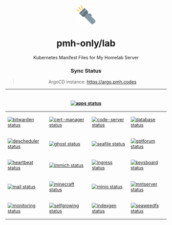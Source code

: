 <div align="center">

<img src="./docs/flashlight.svg" width="60px"/>

# pmh-only/lab
Kubernetes Manifest Files for My Homelab Server

### Sync Status
> ArgoCD instance: https://argo.pmh.codes

<table>
<thead>
<tr>
<th colspan="4">
<br />

[![apps status](https://argo.pmh.codes/api/badge?name=apps&revision=true&showAppName=true)](https://argo.pmh.codes/applications/apps)

</th>
</tr>
</thead>
<tbody>
<td>

[![bitwarden status](https://argo.pmh.codes/api/badge?name=bitwarden&showAppName=true)](https://argo.pmh.codes/applications/bitwarden)

</td>
<td>

[![cert-manager status](https://argo.pmh.codes/api/badge?name=cert-manager&showAppName=true)](https://argo.pmh.codes/applications/cert-manager)

</td>
<td>

[![code-server status](https://argo.pmh.codes/api/badge?name=code-server&showAppName=true)](https://argo.pmh.codes/applications/code-server)

</td>
<td>

[![database status](https://argo.pmh.codes/api/badge?name=database&showAppName=true)](https://argo.pmh.codes/applications/database)

</td>
</tr>
<tr>
<td>

[![descheduler status](https://argo.pmh.codes/api/badge?name=descheduler&showAppName=true)](https://argo.pmh.codes/applications/descheduler)

</td>
<td>

[![ghost status](https://argo.pmh.codes/api/badge?name=ghost&showAppName=true)](https://argo.pmh.codes/applications/ghost)

</td>
<td>

[![seafile status](https://argo.pmh.codes/api/badge?name=seafile&showAppName=true)](https://argo.pmh.codes/applications/seafile)

</td>
<td>

[![gptforum status](https://argo.pmh.codes/api/badge?name=gptforum&showAppName=true)](https://argo.pmh.codes/applications/gptforum)

</td>
</tr>
<tr>
<td>

[![heartbeat status](https://argo.pmh.codes/api/badge?name=heartbeat&showAppName=true)](https://argo.pmh.codes/applications/heartbeat)

</td>
<td>

[![immich status](https://argo.pmh.codes/api/badge?name=immich&showAppName=true)](https://argo.pmh.codes/applications/immich)

</td>
<td>

[![ingress status](https://argo.pmh.codes/api/badge?name=ingress&showAppName=true)](https://argo.pmh.codes/applications/ingress)

</td>
<td>

[![keysboard status](https://argo.pmh.codes/api/badge?name=keysboard&showAppName=true)](https://argo.pmh.codes/applications/keysboard)

</td>
</tr>
<tr>
<td>

[![mail status](https://argo.pmh.codes/api/badge?name=mail&showAppName=true)](https://argo.pmh.codes/applications/mail)

</td>
<td>

[![minecraft status](https://argo.pmh.codes/api/badge?name=minecraft&showAppName=true)](https://argo.pmh.codes/applications/minecraft)

</td>
<td>

[![minio status](https://argo.pmh.codes/api/badge?name=minio&showAppName=true)](https://argo.pmh.codes/applications/minio)

</td>
<td>

[![mntserver status](https://argo.pmh.codes/api/badge?name=mntserver&showAppName=true)](https://argo.pmh.codes/applications/mntserver)

</td>
</tr>
<tr>
<td>

[![monitoring status](https://argo.pmh.codes/api/badge?name=monitoring&showAppName=true)](https://argo.pmh.codes/applications/monitoring)

</td>
<td>

[![selfgrowing status](https://argo.pmh.codes/api/badge?name=selfgrowing&showAppName=true)](https://argo.pmh.codes/applications/selfgrowing)

</td>
<td>

[![indexgen status](https://argo.pmh.codes/api/badge?name=indexgen&showAppName=true)](https://argo.pmh.codes/applications/indexgen)

</td>
<td>

[![seaweedfs status](https://argo.pmh.codes/api/badge?name=seaweedfs&showAppName=true)](https://argo.pmh.codes/applications/seaweedfs)

</td>
</tr>
</tbody>
</table>

</div>
